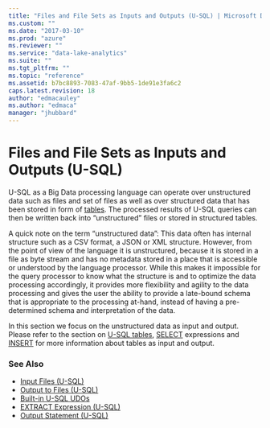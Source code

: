 ```yaml
---
title: "Files and File Sets as Inputs and Outputs (U-SQL) | Microsoft Docs"
ms.custom: ""
ms.date: "2017-03-10"
ms.prod: "azure"
ms.reviewer: ""
ms.service: "data-lake-analytics"
ms.suite: ""
ms.tgt_pltfrm: ""
ms.topic: "reference"
ms.assetid: b7bc8893-7083-47af-9bb5-1de91e3fa6c2
caps.latest.revision: 18
author: "edmacauley"
ms.author: "edmaca"
manager: "jhubbard"
---
```

# Files and File Sets as Inputs and Outputs (U-SQL)
[//]: * "Input and Output of Data"  
U-SQL as a Big Data processing language can operate over unstructured data such as files and set of files as well as over structured data that has been stored in form of [tables](../USQL/u-sql-tables.md). The processed results of U-SQL queries can then be written back into “unstructured” files or stored in structured tables.  
  
A quick note on the term “unstructured data”: This data often has internal structure such as a CSV format, a JSON or XML structure. However, from the point of view of the language it is unstructured, because it is stored in a file as byte stream and has no metadata stored in a place that is accessible or understood by the language processor. While this makes it impossible for the query processor to know what the structure is and to optimize the data processing accordingly, it provides more flexibility and agility to the data processing and gives the user the ability to provide a late-bound schema that is appropriate to the processing at-hand, instead of having a pre-determined schema and interpretation of the data.  
  
In this section we focus on the unstructured data as input and output. Please refer to the section on [U-SQL tables](../USQL/u-sql-tables.md), [SELECT](../USQL/select-expression-u-sql.md) expressions and [INSERT](../USQL/insert-u-sql.md) for more information about tables as input and output.  
  
### See Also  
* [Input Files (U-SQL)](../USQL/input-files-u-sql.md)
* [Output to Files (U-SQL)](../USQL/output-to-files-u-sql.md)
* [Built-in U-SQL UDOs](../USQL/built-in-u-sql-udos.md)
* [EXTRACT Expression (U-SQL)](../USQL/extract-expression-u-sql.md) 
* [Output Statement (U-SQL)](../USQL/output-statement-u-sql.md)



